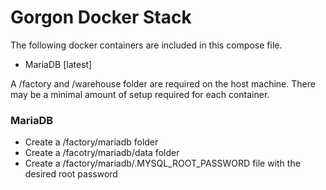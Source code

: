Gorgon Docker Stack
===================

The following docker containers are included in this compose file.

- MariaDB [latest]


A /factory and /warehouse folder are required on the host machine.
There may be a minimal amount of setup required for each container.


### MariaDB
* Create a /factory/mariadb folder
* Create a /facotry/mariadb/data folder
* Create a /factory/mariadb/.MYSQL_ROOT_PASSWORD file with the desired root password
